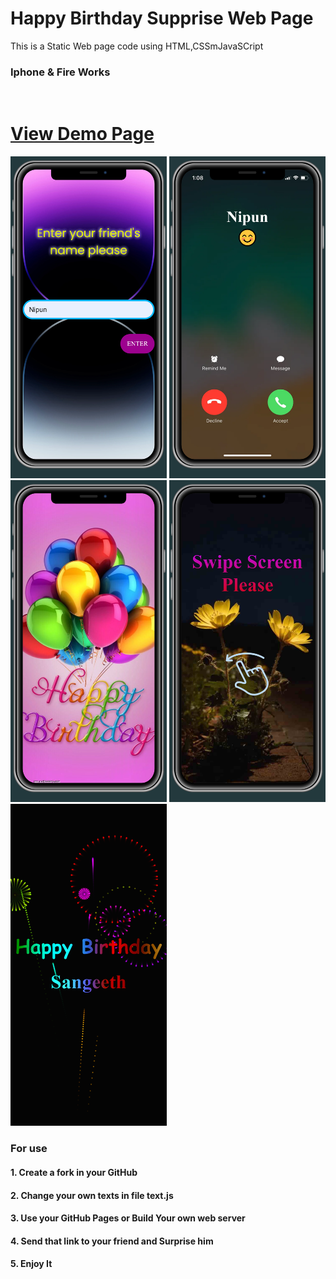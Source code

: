 # Happy Birthday Supprise Web Page 
<p> This is a Static Web page code using HTML,CSSmJavaSCript</p>
<h3> Iphone & Fire Works </h3>
<br/>

<p align="center">
  <h1> <a href="https://nipunsgeeth.github.io/Happy-Birthday-phone" >View Demo Page</a></h1>
   
  </a>
  
</p>
 <div>

<img src="readmeimages/1.png" alt="Bootstrap logo" style="width: 250px; height: auto;">
  <img src="readmeimages/2.png" alt="Bootstrap logo" style="width: 250px; height: auto;">
   <img src="readmeimages/3.png" alt="Bootstrap logo" style="width: 250px; height: auto;">
  <img src="readmeimages/4.png" alt="Bootstrap logo" style="width: 250px; height: auto;">
  <img src="readmeimages/5.png" alt="Bootstrap logo" style="width: 250px; height: auto;">


 
 </div>
<h3> For use </h3>

<h4>1. Create a fork in your GitHub</h4>
<h4>2. Change your own texts in file text.js</h4>
<h4>3. Use your GitHub Pages or Build Your own web server</h4>
<h4>4. Send that link to your friend and Surprise him</h4>
<h4>5. Enjoy It</h4>

